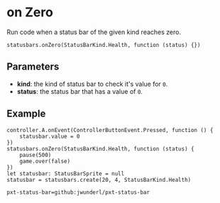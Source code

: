 # on Zero

Run code when a status bar of the given kind reaches zero.

```sig
statusbars.onZero(StatusBarKind.Health, function (status) {})
```

## Parameters

* **kind**: the kind of status bar to check it's value for `0`.
* **status**: the status bar that has a value of `0`.

## Example

```blocks
controller.A.onEvent(ControllerButtonEvent.Pressed, function () {
    statusbar.value = 0
})
statusbars.onZero(StatusBarKind.Health, function (status) {
    pause(500)
    game.over(false)
})
let statusbar: StatusBarSprite = null
statusbar = statusbars.create(20, 4, StatusBarKind.Health)
```

```package
pxt-status-bar=github:jwunderl/pxt-status-bar
```
